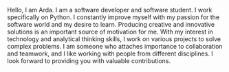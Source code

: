 Hello, I am Arda. I am a software developer and software student. I work specifically on Python. I constantly improve myself with my passion for the software world and my desire to learn. Producing creative and innovative solutions is an important source of motivation for me. With my interest in technology and analytical thinking skills, I work on various projects to solve complex problems. I am someone who attaches importance to collaboration and teamwork, and I like working with people from different disciplines. I look forward to providing you with valuable contributions.
